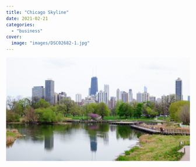 ```yaml
---
title: "Chicago Skyline"
date: 2021-02-21
categories:
  - "business"
cover:
  image: "images/DSC02682-1.jpg"
---
```


![](images/DSC02682-1-1024x576.jpg)
